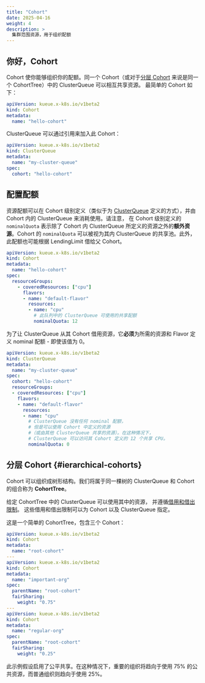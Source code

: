 ```yaml
---
title: "Cohort"
date: 2025-04-16
weight: 4
description: >
  集群范围资源，用于组织配额
---
```


## 你好，Cohort

Cohort 使你能够组织你的配额。同一个 Cohort（或对于[分层 Cohort](#hierarchical-cohorts)
来说是同一个 CohortTree）中的 ClusterQueue 可以相互共享资源。
最简单的 Cohort 如下：

```yaml
apiVersion: kueue.x-k8s.io/v1beta2
kind: Cohort
metadata:
  name: "hello-cohort"
```

ClusterQueue 可以通过引用来加入此 Cohort：

```yaml
apiVersion: kueue.x-k8s.io/v1beta2
kind: ClusterQueue
metadata:
  name: "my-cluster-queue"
spec:
  cohort: "hello-cohort"
```

## 配置配额

资源配额可以在 Cohort 级别定义（类似于为
[ClusterQueue](/zh-CN/docs/concepts/cluster_queue/#flavors-and-resources)
定义的方式），并由 Cohort 内的 ClusterQueue 来消耗使用。请注意，
在 Cohort 级别定义的 `nominalQuota` 表示除了 Cohort 内 ClusterQueue
所定义的资源之外的**额外资源**。Cohort 的 `nominalQuota` 可以被视为其内
ClusterQueue 的共享池。此外，此配额也可能根据 LendingLimit 借给父 Cohort。

```yaml
apiVersion: kueue.x-k8s.io/v1beta2
kind: Cohort
metadata:
  name: "hello-cohort"
spec:
  resourceGroups:
    - coveredResources: ["cpu"]
      flavors:
      - name: "default-flavor"
        resources:
        - name: "cpu"
          # 此队列中的 ClusterQueue 可使用的共享配额
          nominalQuota: 12
```

为了让 ClusterQueue 从其 Cohort 借用资源，它**必须**为所需的资源和
Flavor 定义 nominal 配额 - 即使该值为 0。

```yaml
apiVersion: kueue.x-k8s.io/v1beta2
kind: ClusterQueue
metadata:
  name: "my-cluster-queue"
spec:
  cohort: "hello-cohort"
  resourceGroups:
  - coveredResources: ["cpu"]
    flavors:
    - name: "default-flavor"
      resources:
      - name: "cpu"
        # ClusterQueue 没有任何 nominal 配额，
        # 但是可以使用 Cohort 中定义的资源
        #（或由其他 ClusterQueue 共享的资源）。在这种情况下，
        # ClusterQueue 可以访问其 Cohort 定义的 12 个共享 CPU。
        nominalQuota: 0
```

## 分层 Cohort  {#ierarchical-cohorts}

Cohort 可以组织成树形结构。我们将属于同一棵树的 ClusterQueue 和
Cohort 的组合称为 **CohortTree**。

给定 CohortTree 中的 ClusterQueue 可以使用其中的资源，
并遵循[借用和借出限制](/zh-CN/docs/reference/kueue.v1beta1/#kueue-x-k8s-io-v1beta1-ResourceQuota)。
这些借用和借出限制可以为 Cohort 以及 ClusterQueue 指定。

这是一个简单的 CohortTree，包含三个 Cohort：

```yaml
apiVersion: kueue.x-k8s.io/v1beta2
kind: Cohort
metadata:
  name: "root-cohort"
---
apiVersion: kueue.x-k8s.io/v1beta2
kind: Cohort
metadata:
  name: "important-org"
spec:
  parentName: "root-cohort"
  fairSharing:
    weight: "0.75"
---
apiVersion: kueue.x-k8s.io/v1beta2
kind: Cohort
metadata:
  name: "regular-org"
spec:
  parentName: "root-cohort"
  fairSharing:
    weight: "0.25"
```

此示例假设启用了公平共享。在这种情况下，重要的组织将趋向于使用
75% 的公共资源，而普通组织则趋向于使用 25%。
